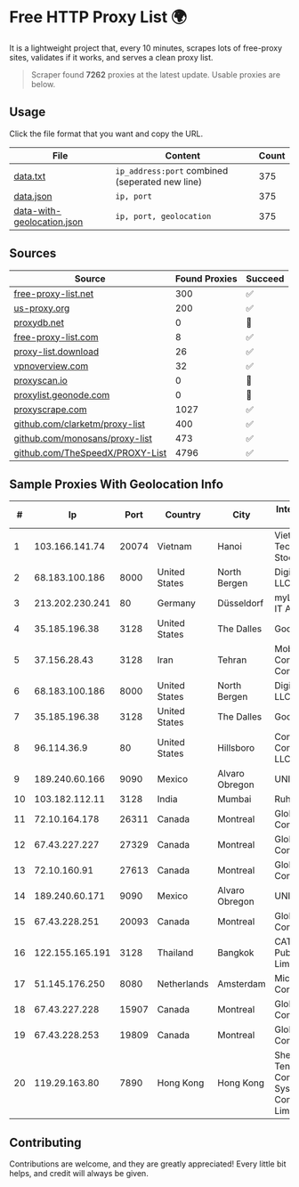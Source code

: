 
# Free HTTP Proxy List 🌍

It is a lightweight project that, every 10 minutes, scrapes lots of free-proxy sites, validates if it works, and serves a clean proxy list.


> Scraper found **7262** proxies at the latest update. Usable proxies are below.

## Usage

Click the file format that you want and copy the URL.


|File|Content|Count|
|----|-------|-----|
|[data.txt](https://raw.githubusercontent.com/themiralay/Proxy-List-World/master/data.txt)|`ip_address:port` combined (seperated new line)|375|
|[data.json](https://raw.githubusercontent.com/themiralay/Proxy-List-World/master/data.json)|`ip, port`|375|
|[data-with-geolocation.json](https://raw.githubusercontent.com/themiralay/Proxy-List-World/master/data-with-geolocation.json)|`ip, port, geolocation`|375|

## Sources

|Source|Found Proxies|Succeed|
|------|-------------|-------|
|[free-proxy-list.net](https://free-proxy-list.net)|300|✅|
|[us-proxy.org](https://www.us-proxy.org)|200|✅|
|[proxydb.net](http://proxydb.net)|0|🚫|
|[free-proxy-list.com](https://free-proxy-list.com/?page=&port=&type%5B%5D=http&type%5B%5D=https&up_time=0&search=Search)|8|✅|
|[proxy-list.download](https://www.proxy-list.download/HTTP)|26|✅|
|[vpnoverview.com](https://vpnoverview.com/privacy/anonymous-browsing/free-proxy-servers)|32|✅|
|[proxyscan.io](https://www.proxyscan.io)|0|🚫|
|[proxylist.geonode.com](https://proxylist.geonode.com/api/proxy-list?limit=300&page=1&sort_by=lastChecked&sort_type=desc&protocols=http,https)|0|🚫|
|[proxyscrape.com](https://api.proxyscrape.com/v2/?request=displayproxies&protocol=http&timeout=10000&country=all&ssl=all&anonymity=all)|1027|✅|
|[github.com/clarketm/proxy-list](https://raw.githubusercontent.com/clarketm/proxy-list/master/proxy-list-raw.txt)|400|✅|
|[github.com/monosans/proxy-list](https://raw.githubusercontent.com/monosans/proxy-list/main/proxies/http.txt)|473|✅|
|[github.com/TheSpeedX/PROXY-List](https://raw.githubusercontent.com/TheSpeedX/PROXY-List/master/http.txt)|4796|✅|


## Sample Proxies With Geolocation Info

|#|Ip|Port|Country|City|Internet Service Provider|
|-|--|----|-------|----|-------------------------|
|1|103.166.141.74|20074|Vietnam|Hanoi|Viet NAM Cloud Technology Joint Stock Company|
|2|68.183.100.186|8000|United States|North Bergen|DigitalOcean, LLC|
|3|213.202.230.241|80|Germany|Düsseldorf|myLoc managed IT AG|
|4|35.185.196.38|3128|United States|The Dalles|Google LLC|
|5|37.156.28.43|3128|Iran|Tehran|Mobin Net Communication Company|
|6|68.183.100.186|8000|United States|North Bergen|DigitalOcean, LLC|
|7|35.185.196.38|3128|United States|The Dalles|Google LLC|
|8|96.114.36.9|80|United States|Hillsboro|Comcast Cable Communications, LLC|
|9|189.240.60.166|9090|Mexico|Alvaro Obregon|UNINET|
|10|103.182.112.11|3128|India|Mumbai|Ruhi Infotech|
|11|72.10.164.178|26311|Canada|Montreal|GloboTech Communications|
|12|67.43.227.227|27329|Canada|Montreal|GloboTech Communications|
|13|72.10.160.91|27613|Canada|Montreal|GloboTech Communications|
|14|189.240.60.171|9090|Mexico|Alvaro Obregon|UNINET|
|15|67.43.228.251|20093|Canada|Montreal|GloboTech Communications|
|16|122.155.165.191|3128|Thailand|Bangkok|CAT Telecom Public Company Limited|
|17|51.145.176.250|8080|Netherlands|Amsterdam|Microsoft Corporation|
|18|67.43.227.228|15907|Canada|Montreal|GloboTech Communications|
|19|67.43.228.253|19809|Canada|Montreal|GloboTech Communications|
|20|119.29.163.80|7890|Hong Kong|Hong Kong|Shenzhen Tencent Computer Systems Company Limited|



## Contributing

Contributions are welcome, and they are greatly appreciated! Every
little bit helps, and credit will always be given.

